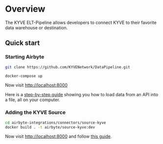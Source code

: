 # Overview

The KYVE ELT-Pipeline allows developers to connect KYVE to their favorite
data warehouse or destination.

## Quick start

### Starting Airbyte

```bash
git clone https://github.com/KYVENetwork/DataPipeline.git

docker-compose up
```

Now visit [http://localhost:8000](http://localhost:8000)

Here is a [step-by-step guide](https://github.com/airbytehq/airbyte/tree/e378d40236b6a34e1c1cb481c8952735ec687d88/docs/quickstart/getting-started.md) showing you how to load data from an API into a file, all on your computer.

### Adding the KYVE Source

```bash
cd airbyte-integrations/connectors/source-kyve
docker build . -t airbyte/source-kyve:dev
```

Now visit [http://localhost:8000](http://localhost:8000) and follow [this guide](https://docs.airbyte.com/integrations/custom-connectors/#adding-your-connectors-in-the-ui).
